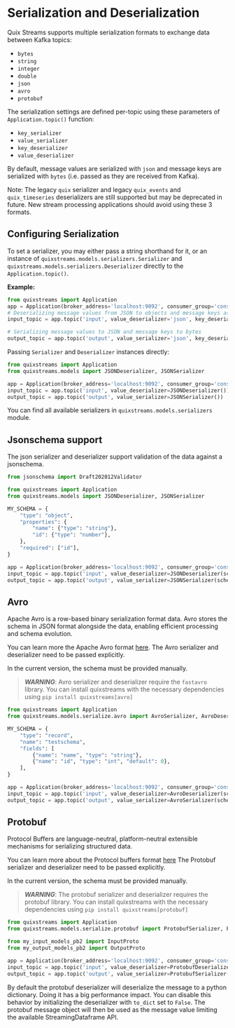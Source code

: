 # Serialization and Deserialization

Quix Streams supports multiple serialization formats to exchange data between Kafka topics:

- `bytes`
- `string`
- `integer`
- `double`
- `json`
- `avro`
- `protobuf`

The serialization settings are defined per-topic using these parameters of `Application.topic()` function:

- `key_serializer`
- `value_serializer`
- `key_deserializer`
- `value_deserializer`

By default, message values are serialized with `json` and message keys are serialized with `bytes` (i.e. passed as they are received from Kafka).

Note: The legacy `quix` serializer and legacy `quix_events` and `quix_timeseries` deserializers are still supported but may be deprecated in future. New stream processing applications should avoid using these 3 formats.

## Configuring Serialization
To set a serializer, you may either pass a string shorthand for it, or an instance of `quixstreams.models.serializers.Serializer` and `quixstreams.models.serializers.Deserializer` directly 
to the `Application.topic()`.

**Example:**

```python
from quixstreams import Application
app = Application(broker_address='localhost:9092', consumer_group='consumer')
# Deserializing message values from JSON to objects and message keys as strings 
input_topic = app.topic('input', value_deserializer='json', key_deserializer='string')

# Serializing message values to JSON and message keys to bytes
output_topic = app.topic('output', value_serializer='json', key_deserializer='bytes')
```


Passing `Serializer` and `Deserializer` instances directly:

```python
from quixstreams import Application
from quixstreams.models import JSONDeserializer, JSONSerializer

app = Application(broker_address='localhost:9092', consumer_group='consumer')
input_topic = app.topic('input', value_deserializer=JSONDeserializer())
output_topic = app.topic('output', value_serializer=JSONSerializer())
```

You can find all available serializers in `quixstreams.models.serializers` module.

## Jsonschema support

The json serializer and deserializer support validation of the data against a jsonschema.

```python
from jsonschema import Draft202012Validator

from quixstreams import Application
from quixstreams.models import JSONDeserializer, JSONSerializer

MY_SCHEMA = {
    "type": "object",
    "properties": {
        "name": {"type": "string"},
        "id": {"type": "number"},
    },
    "required": ["id"],
}

app = Application(broker_address='localhost:9092', consumer_group='consumer')
input_topic = app.topic('input', value_deserializer=JSONDeserializer(schema=MY_SCHEMA))
output_topic = app.topic('output', value_serializer=JSONSerializer(schema=MY_SCHEMA))
```

## Avro
Apache Avro is a row-based binary serialization format data. Avro stores the schema in JSON format alongside the data, enabling efficient processing and schema evolution.

You can learn more the Apache Avro format [here](https://avro.apache.org/docs/).
The Avro serializer and deserializer need to be passed explicitly.  

In the current version, the schema must be provided manually.

> ***WARNING***: Avro serializer and deserializer require the `fastavro` library.
> You can install quixstreams with the necessary dependencies using
> `pip install quixstreams[avro]`

```python
from quixstreams import Application
from quixstreams.models.serialize.avro import AvroSerializer, AvroDeserializer

MY_SCHEMA = {
    "type": "record",
    "name": "testschema",
    "fields": [
        {"name": "name", "type": "string"},
        {"name": "id", "type": "int", "default": 0},
    ],
}

app = Application(broker_address='localhost:9092', consumer_group='consumer')
input_topic = app.topic('input', value_deserializer=AvroDeserializer(schema=MY_SCHEMA))
output_topic = app.topic('output', value_serializer=AvroSerializer(schema=MY_SCHEMA))
```

## Protobuf
Protocol Buffers are language-neutral, platform-neutral extensible mechanisms for serializing structured data.

You can learn more about the Protocol buffers format [here](https://protobuf.dev/)
The Protobuf serializer and deserializer need to be passed explicitly.

In the current version, the schema must be provided manually.

> ***WARNING***: The protobuf serializer and deserializer requires the protobuf library.
> You can install quixstreams with the necessary dependencies using
> `pip install quixstreams[protobuf]`

```python
from quixstreams import Application
from quixstreams.models.serialize.protobuf import ProtobufSerializer, ProtobufDeserializer

from my_input_models_pb2 import InputProto
from my_output_models_pb2 import OutputProto

app = Application(broker_address='localhost:9092', consumer_group='consumer')
input_topic = app.topic('input', value_deserializer=ProtobufDeserializer(msg_type=InputProto))
output_topic = app.topic('output', value_serializer=ProtobufSerializer(msg_type=OutputProto))
```

By default the protobuf deserializer will deserialize the message to a python dictionary. Doing it has a big performance impact. You can disable this behavior by initializing the deserializer with `to_dict` set to `False`. The protobuf message object will then be used as the message value limiting the available StreamingDataframe API.

